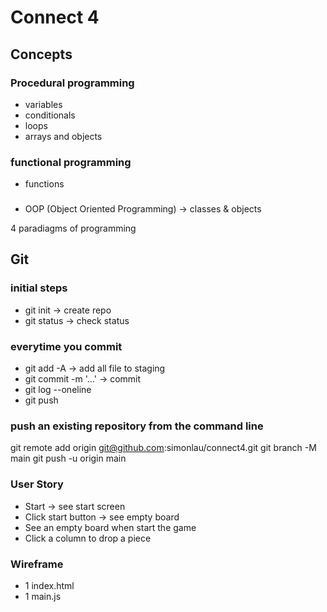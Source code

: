  # Connect 4

## Concepts

### Procedural programming
* variables
* conditionals
* loops
* arrays and objects

### functional programming
* functions

###
* OOP (Object Oriented Programming) -> classes & objects

4 paradiagms of programming

## Git

### initial steps

* git init -> create repo
* git status -> check status

### everytime you commit

* git add -A -> add all file to staging
* git commit -m '...' -> commit 
* git log --oneline
* git push

### push an existing repository from the command line

git remote add origin git@github.com:simonlau/connect4.git
git branch -M main
git push -u origin main

### User Story

* Start -> see start screen
* Click start button -> see empty board
* See an empty board when start the game
* Click a column to drop a piece

### Wireframe

* 1 index.html
* 1 main.js
